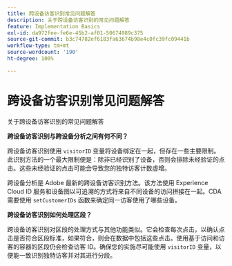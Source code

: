 ```yaml
---
title: 跨设备访客识别常见问题解答
description: 关于跨设备访客识别的常见问题解答
feature: Implementation Basics
exl-id: da972fee-fe6e-45b2-af01-50674989c375
source-git-commit: b3c74782ef6183fa63674b98e4c0fc39fc09441b
workflow-type: tm+mt
source-wordcount: '190'
ht-degree: 100%

---
```


# 跨设备访客识别常见问题解答

关于跨设备访客识别的常见问题解答 

**跨设备访客识别与跨设备分析之间有何不同？**

跨设备访客识别使用 `visitorID` 变量将设备绑定在一起，但存在一些主要限制。此识别方法的一个最大限制便是：除非已经识别了设备，否则会排除未经验证的点击。这些未经验证的点击可能会导致您的独特访客计数虚增。

跨设备分析是 Adobe 最新的跨设备访客识别方法。该方法使用 Experience Cloud ID 服务和设备图以可追溯的方式将来自不同设备的访问拼接在一起。CDA 需要使用 `setCustomerIDs` 函数来确定同一访客使用了哪些设备。

**跨设备访客识别如何处理区段？**

跨设备访客识别对区段的处理方式与其他功能类似。它会检查每次点击，以确认点击是否符合区段标准，如果符合，则会在数据中包括这些点击。使用基于访问和访客的容器的区段仍会检查访客 ID。确保您的实施尽可能使用 `visitorID` 变量，以便能一致识别独特访客并对其进行分段。
